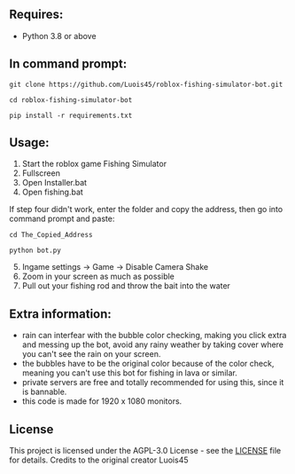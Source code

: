 ## Requires:
-   Python 3.8 or above

## In command prompt:
```batch
git clone https://github.com/Luois45/roblox-fishing-simulator-bot.git
```

```batch
cd roblox-fishing-simulator-bot
```

```batch
pip install -r requirements.txt
```

## Usage:
1. Start the roblox game Fishing Simulator
2. Fullscreen
3. Open Installer.bat
4. Open fishing.bat

If step four didn't work, enter the folder and copy the address, then go into command prompt and paste:
```batch
cd The_Copied_Address
```
```batch
python bot.py
```
5. Ingame settings -> Game -> Disable Camera Shake
6. Zoom in your screen as much as possible
7. Pull out your fishing rod and throw the bait into the water

## Extra information: 
- rain can interfear with the bubble color checking, making you click extra and messing up the bot, avoid any rainy weather by taking cover where you can't see the rain on your screen.
- the bubbles have to be the original color because of the color check, meaning you can't use this bot for fishing in lava or similar.
- private servers are free and totally recommended for using this, since it is bannable.
- this code is made for 1920 x 1080 monitors.

## License
This project is licensed under the AGPL-3.0 License - see the [LICENSE](LICENSE) file for details.
Credits to the original creator Luois45
